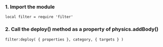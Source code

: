 ### 1. Import the module

	local filter = require 'filter'


### 2. Call the deploy() method as a property of physics.addBody()

	filter:deploy( { properties }, category, { targets } )